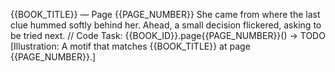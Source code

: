{{BOOK_TITLE}} — Page {{PAGE_NUMBER}}
She came from where the last clue hummed softly behind her.
Ahead, a small decision flickered, asking to be tried next.
// Code Task: {{BOOK_ID}}.page{{PAGE_NUMBER}}() → TODO
[Illustration: A motif that matches {{BOOK_TITLE}} at page {{PAGE_NUMBER}}.]
